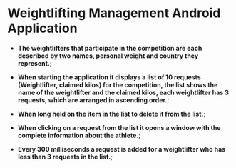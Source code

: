 # Weightlifting Management Android Application

- **The weightlifters that participate in the competition are each described by two names, personal weight and country they represent.**;

- **When starting the application it displays a list of 10 requests (Weightlifter, claimed kilos) for the competition, the list shows the name of the weightlifter and the claimed kilos, each weightlifter has 3 requests, which are arranged in ascending order.**;

- **When long held on the item in the list to delete it from the list.**;

- **When clicking on a request from the list it opens a window with the complete information about the athlete.**;

- **Every 300 milliseconds a request is added for a weightlifter who has less than 3 requests in the list.**;
